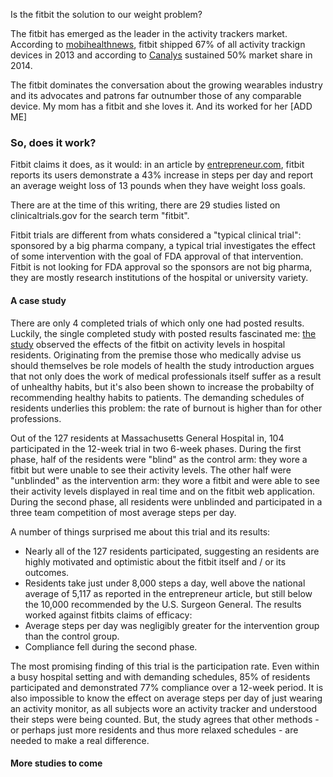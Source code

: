 Is the fitbit the solution to our weight problem?

The fitbit has emerged as the leader in the activity trackers market. According to [mobihealthnews](http://mobihealthnews.com/28566/fitbit-shipped-the-most-activity-trackers-in-2013/), fitbit shipped 67% of all activity trackign devices in 2013 and according to [Canalys](http://www.canalys.com/newsroom/fitbit-accounted-nearly-half-global-wearable-band-shipments-q1-2014) sustained 50% market share in 2014.

The fitbit dominates the conversation about the growing wearables industry and its advocates and patrons far outnumber those of any comparable device. My mom has a fitbit and she loves it. And its worked for her [ADD ME]

### So, does it work?

Fitbit claims it does, as it would: in an article by [entrepreneur.com](http://www.entrepreneur.com/article/223780), fitbit reports its users demonstrate a 43% increase in steps per day and report an average weight loss of 13 pounds when they have weight loss goals.

There are at the time of this writing, there are 29 studies listed on clinicaltrials.gov for the search term "fitbit".

Fitbit trials are different from whats considered a "typical clinical trial": sponsored by a big pharma company, a typical trial investigates the effect of some intervention with the goal of FDA approval of that intervention. Fitbit is not looking for FDA approval so the sponsors are not big pharma, they are mostly research institutions of the hospital or university variety.

#### A case study

There are only 4 completed trials of which only one had posted results. Luckily, the single completed study with posted results fascinated me: [the study](http://www.ncbi.nlm.nih.gov/pmc/articles/PMC4065028/) observed the effects of the fitbit on activity levels in hospital residents. Originating from the premise those who medically advise us should themselves be role models of health the study introduction argues that not only does the work of medical professionals itself suffer as a result of unhealthy habits, but it's also been shown to increase the probabilty of recommending healthy habits to patients. The demanding schedules of residents underlies this problem: the rate of burnout is higher than for other professions.

Out of the 127 residents at Massachusetts General Hospital in, 104 participated in the 12-week trial in two 6-week phases. During the first phase, half of the residents were "blind" as the control arm: they wore a fitbit but were unable to see their activity levels. The other half were "unblinded" as the intervention arm: they wore a fitbit and were able to see their activity levels displayed in real time and on the fitbit web application. During the second phase, all residents were unblinded and participated in a three team competition of most average steps per day.

A number of things surprised me about this trial and its results:
* Nearly all of the 127 residents participated, suggesting an residents are highly motivated and optimistic about the fitbit itself and / or its outcomes.
* Residents take just under 8,000 steps a day, well above the national average of 5,117 as reported in the entrepreneur article, but still below the 10,000 recommended by the U.S. Surgeon General.
The results worked against fitbits claims of efficacy:
* Average steps per day was negligibly greater for the intervention group than the control group.
* Compliance fell during the second phase.

The most promising finding of this trial is the participation rate. Even within a busy hospital setting and with demanding schedules, 85% of residents participated and demonstrated 77% compliance over a 12-week period. It is also impossible to know the effect on average steps per day of just wearing an activity monitor, as all subjects wore an activity tracker and understood their steps were being counted. But, the study agrees that other methods - or perhaps just more residents and thus more relaxed schedules - are needed to make a real difference.

#### More studies to come